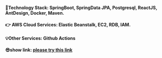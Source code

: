 #### 🫶Technology Stack: SpringBoot, SpringData JPA, Postgresql, ReactJS, AntDesign, Docker, Maven.

#### 👉 AWS Cloud Services: Elastic Beanstalk, EC2, RDB, IAM.

#### 💡Other Services: Github Actions


#### 😎show link: [please try this link](http://springboot-react-fullstack-env-1.eba-7h8gpemm.eu-west-1.elasticbeanstalk.com/) 
